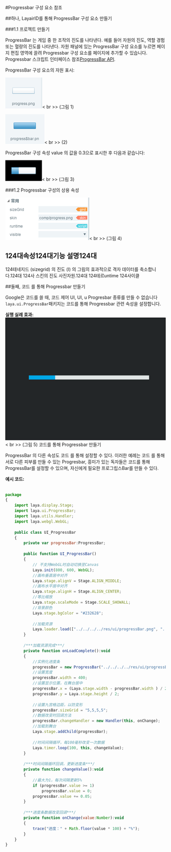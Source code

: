 #Progressbar 구성 요소 참조



##하나, LayairID를 통해 ProgressBar 구성 요소 만들기

###1.1 프로젝트 만들기

ProgressBar 는 게임 중 한 조작의 진도를 나타낸다. 예를 들어 자원의 진도, 역할 경험 또는 혈량의 진도를 나타낸다.
자원 패널에 있는 ProgressBar 구성 요소를 누르면 페이지 편집 영역에 끌려 Progressbar 구성 요소를 페이지에 추가할 수 있습니다.
Progressbar 스크립트 인터페이스 참조[ProgressBar API](http://layaair.ldc.layabox.com/api/index.html?category=Core&class=laya.ui.ProgressBar).

ProgressBar 구성 요소의 자원 표시:

​![图片0.png](img/1.png)< br >>
(그림 1)

​![图片0.png](img/2.png)< br >>
(2)

ProgressBar 구성 속성 value 의 값을 0.3으로 표시한 후 다음과 같습니다:

​![图片0.png](img/3.png)< br >>
(그림 3)



  



###1.2 Progressbar 구성의 상용 속성

​![图片0.png](img/4.png)< br >>
(그림 4)

124대**속성**124대**기능 설명**124대
------------------------------------------------------------------------------------------------------------------------------------------------------------------------------------
124테네지드 (sizegrid) 의 진도 (I) 의 그림의 효과적으로 격자 데이터를 축소합니다.124대
124사 스킨의 진도 사진자원.124대
124테르untime
124사이클



 



##둘째, 코드 를 통해 Progressbar 만들기

Google은 코드를 쓸 때, 코드 제어 UI, UI, u Progresbar 종류를 만들 수 없습니다`laya.ui.ProgressBar`패키지는 코드를 통해 Progressbar 관련 속성을 설정합니다.

**실행 실례 효과:**
​![5](gif/1.gif)< br >>
(그림 5) 코드를 통해 Progressbar 만들기

ProgressBar 의 다른 속성도 코드 를 통해 설정할 수 있다. 이러한 예례는 코드 를 통해 서로 다른 피부를 만들 수 있는 Progresbar, 흥미가 있는 독자들은 코드를 통해 ProgressBar를 설정할 수 있으며, 자신에게 필요한 프로그립스Bar를 만들 수 있다.

**예시 코드:**


```javascript

package
{
	import laya.display.Stage;
	import laya.ui.ProgressBar;
	import laya.utils.Handler;
	import laya.webgl.WebGL;
	
	public class UI_ProgressBar
	{
		private var progressBar:ProgressBar;
		
		public function UI_ProgressBar()
		{
			// 不支持WebGL时自动切换至Canvas
			Laya.init(800, 600, WebGL);
			//画布垂直居中对齐
			Laya.stage.alignV = Stage.ALIGN_MIDDLE;
			//画布水平居中对齐
			Laya.stage.alignH = Stage.ALIGN_CENTER;
			//等比缩放
			Laya.stage.scaleMode = Stage.SCALE_SHOWALL;
			//背景颜色
			Laya.stage.bgColor = "#232628";
			
			//加载资源
			Laya.loader.load(["../../../../res/ui/progressBar.png", "../../../../res/ui/progressBar$bar.png"], Handler.create(this, onLoadComplete));
		}
		
		/***加载资源完成***/
		private function onLoadComplete():void
		{
			//实例化进度条
			progressBar = new ProgressBar("../../../../res/ui/progressBar.png");
			//设置宽度
			progressBar.width = 400;
			//设置显示位置，在舞台居中
			progressBar.x = (Laya.stage.width - progressBar.width ) / 2;
			progressBar.y = Laya.stage.height / 2;
			
			//设置九宫格边距，以防变形
			progressBar.sizeGrid = "5,5,5,5";
			//数据改变时回调方法
			progressBar.changeHandler = new Handler(this, onChange);
			//加载到舞台
			Laya.stage.addChild(progressBar);
			
			//时间间隔循环，每100毫秒改变一次数据
			Laya.timer.loop(100, this, changeValue);
		}
		
		/***时间间隔循环回调，更新进度条***/
		private function changeValue():void
		{
			//最大为1，每次间隔更新5%
			if (progressBar.value >= 1)
				progressBar.value = 0;
			progressBar.value += 0.05;
		}
		
		/***进度条数据改变回调***/
		private function onChange(value:Number):void
		{
			trace("进度：" + Math.floor(value * 100) + "%");
		}
	}
}
```


